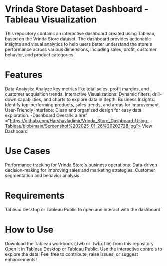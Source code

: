 # Vrinda Store Dataset Dashboard - Tableau Visualization
This repository contains an interactive dashboard created using Tableau, based on the Vrinda Store dataset. The dashboard provides actionable insights and visual analytics to help users better understand the store's performance across various dimensions, including sales, profit, customer behavior, and product categories.

# Features
Data Analysis: Analyze key metrics like total sales, profit margins, and customer acquisition trends.
Interactive Visualizations: Dynamic filters, drill-down capabilities, and charts to explore data in depth.
Business Insights: Identify top-performing products, sales trends, and areas for improvement.
User-Friendly Interface: Clean and organized design for easy data exploration.
-Dashboard Overall< a href ="https://github.com/Harshavladimir/Vrinda_Store_Dashboard-Using-Tableau/blob/main/Screenshot%202025-01-26%20202728.jpg"> View Dashboard </a>

# Use Cases
Performance tracking for Vrinda Store's business operations.
Data-driven decision-making for improving sales and marketing strategies.
Customer segmentation and behavior analysis.

# Requirements
Tableau Desktop or Tableau Public to open and interact with the dashboard.

# How to Use
Download the Tableau workbook (.twb or .twbx file) from this repository.
Open it in Tableau Desktop or Tableau Public.
Use the interactive controls to explore the data.
Feel free to contribute, raise issues, or suggest enhancements!
